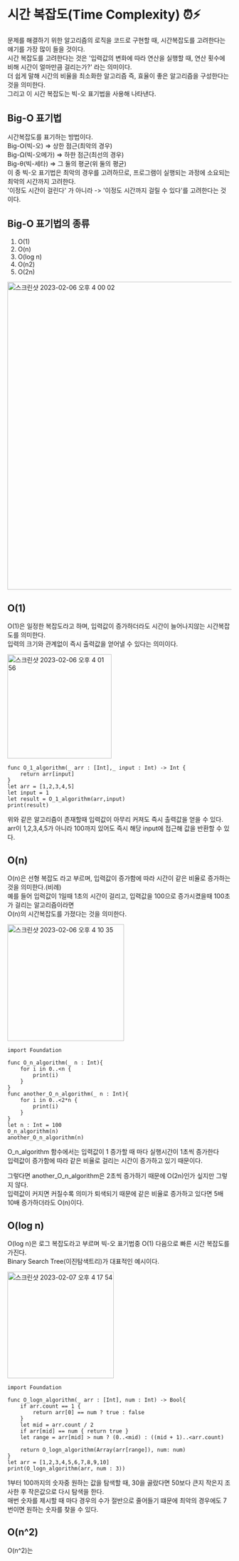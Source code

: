 # 시간 복잡도(Time Complexity) ⏰⚡️ 
문제를 해결하기 위한 알고리즘의 로직을 코드로 구현할 때, 시간복잡도를 고려한다는 얘기를 가장 많이 들을 것이다.   
시간 복잡도를 고려한다는 것은 '입력값의 변화에 따라 연산을 실행할 때, 연산 횟수에 비해 시간이 얼마만큼 걸리는가?' 라는 의미이다.   
더 쉽게 말해 시간의 비율을 최소화한 알고리즘 즉, 효율이 좋은 알고리즘을 구성한다는 것을 의미한다.   
그리고 이 시간 복잡도는 빅-오 표기법을 사용해 나타낸다.   

## Big-O 표기법
시간복잡도를 표기하는 방법이다.   
Big-O(빅-오) ⇒ 상한 점근(최악의 경우)   
Big-Ω(빅-오메가) ⇒ 하한 점근(최선의 경우)   
Big-θ(빅-세타) ⇒ 그 둘의 평균(위 둘의 평균)   
이 중 빅-오 표기법은 최악의 경우를 고려하므로, 프로그램이 실행되는 과정에 소요되는 최악의 시간까지 고려한다.   
'이정도 시간이 걸린다' 가 아니라 -> '이정도 시간까지 걸릴 수 있다'를 고려한다는 것이다.   

## Big-O 표기법의 종류
1. O(1)   
2. O(n)   
3. O(log n)   
4. O(n2)   
5. O(2n)   
   
   
<img width="691" alt="스크린샷 2023-02-06 오후 4 00 02" src="https://user-images.githubusercontent.com/60501045/216904262-04140029-2453-4f66-aeba-8f8a1542ddf6.png">   
   
   
## O(1)
O(1)은 일정한 복잡도라고 하며, 입력값이 증가하더라도 시간이 늘어나지않는 시간복잡도를 의미한다.   
입력의 크기와 관계없이 즉시 출력값을 얻어낼 수 있다는 의미이다.   
   
<img width="234" alt="스크린샷 2023-02-06 오후 4 01 56" src="https://user-images.githubusercontent.com/60501045/216904734-9efb3a4a-6262-4205-b956-bea94e451eff.png">   
   
```
func O_1_algorithm(_ arr : [Int],_ input : Int) -> Int {
    return arr[input]
}
let arr = [1,2,3,4,5]
let input = 1
let result = O_1_algorithm(arr,input)
print(result)
```
위와 같은 알고리즘이 존재할때 입력값이 아무리 커져도 즉시 출력값을 얻을 수 있다.   
arr이 1,2,3,4,5가 아니라 100까지 있어도 즉시 해당 input에 접근해 값을 반환할 수 있다.   

## O(n)
O(n)은 선형 복잡도 라고 부르며, 입력값이 증가함에 따라 시간이 같은 비율로 증가하는 것을 의미한다.(비례)   
예를 들어 입력값이 1일때 1초의 시간이 걸리고, 입력값을 100으로 증가시켰을때 100초가 걸리는 알고리즘이라면   
O(n)의 시간복잡도를 가졌다는 것을 의미한다.   
   
<img width="262" alt="스크린샷 2023-02-06 오후 4 10 35" src="https://user-images.githubusercontent.com/60501045/216906738-de98d19e-36d4-4a43-ae3c-2f1aa39623ad.png">   
   
```
import Foundation
 
func O_n_algorithm(_ n : Int){
    for i in 0..<n {
        print(i)
    }
}
func another_O_n_algorithm(_ n : Int){
    for i in 0..<2*n {
        print(i)
    }
}
let n : Int = 100
O_n_algorithm(n)
another_O_n_algorithm(n)
```
O_n_algorithm 함수에서는 입력값이 1 증가할 때 마다 실행시간이 1초씩 증가한다   
입력값이 증가함에 따라 같은 비율로 걸리는 시간이 증가하고 있기 때문이다.   
   
그렇다면 another_O_n_algorithm은 2초씩 증가하기 때문에 O(2n)인가 싶지만 그렇지 않다.   
입력값이 커지면 커질수록 의미가 퇴색되기 때문에 같은 비율로 증가하고 있다면 5배 10배 증가하더라도 O(n)이다.   

## O(log n)
O(log n)은 로그 복잡도라고 부르며 빅-오 표기법중 O(1) 다음으로 빠른 시간 복잡도를 가진다.   
Binary Search Tree(이진탐색트리)가 대표적인 예시이다.   
   
<img width="239" alt="스크린샷 2023-02-07 오후 4 17 54" src="https://user-images.githubusercontent.com/60501045/217174459-df3da30c-bbbe-4cef-86c5-49e1f2ad23cb.png">   
   
```
import Foundation
 
func O_logn_algorithm(_ arr : [Int], num : Int) -> Bool{
    if arr.count == 1 {
        return arr[0] == num ? true : false
    }
    let mid = arr.count / 2
    if arr[mid] == num { return true }
    let range = arr[mid] > num ? (0..<mid) : ((mid + 1)..<arr.count)

    return O_logn_algorithm(Array(arr[range]), num: num)
}
let arr = [1,2,3,4,5,6,7,8,9,10]
print(O_logn_algorithm(arr, num : 3))
```

1부터 100까지의 숫자중 원하는 값을 탐색할 때, 30을 골랐다면 50보다 큰지 작은지 조사한 후 작은값으로 다시 탐색을 한다.   
매번 숫자를 제시할 때 마다 경우의 수가 절반으로 줄어들기 떄문에 최악의 경우에도 7번이면 원하는 숫자를 찾을 수 있다.   

## O(n^2)
O(n^2)는 
